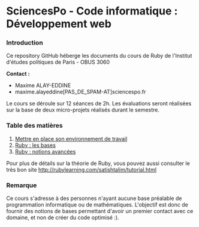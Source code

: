 # SciencesPo - Code informatique : Développement web

### Introduction

Ce repository GitHub héberge les documents du cours de Ruby de l'Institut d'études politiques de Paris - OBUS 3060

**Contact :**
- Maxime ALAY-EDDINE
- maxime.alayeddine[PAS_DE_SPAM-AT]sciencespo.fr

Le cours se déroule sur 12 séances de 2h. Les évaluations seront réalisées sur la base de deux micro-projets réalisés durant le semestre.

### Table des matières

1. [Mettre en place son environnement de travail](environnement_de_travail.md)
2. [Ruby : les bases](bases_ruby.md)
3. [Ruby : notions avancées](ruby_avance.md)

Pour plus de détails sur la théorie de Ruby, vous pouvez aussi consulter le très bon site http://rubylearning.com/satishtalim/tutorial.html

### Remarque

Ce cours s'adresse à des personnes n'ayant aucune base préalable de programmation informatique ou de mathématiques. L'objectif est donc de fournir des notions de bases permettant d'avoir un premier contact avec ce domaine, et non de créer du code optimisé :).